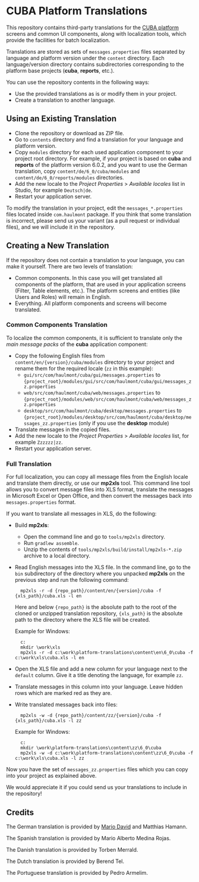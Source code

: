 # CUBA Platform Translations

This repository contains third-party translations for the <a href="https://www.cuba-platform.com" target="_blank">CUBA platform</a> screens and common UI components, along with localization tools, which provide the facilities for batch localization. 

Translations are stored as sets of `messages.properties` files separated by language and platform version under the `content` directory. Each language/version directory contains subdirectories corresponding to the platform base projects (**cuba**, **reports**, etc.).

You can use the repository contents in the following ways:

- Use the provided translations as is or modify them in your project.
- Create a translation to another language.

## Using an Existing Translation

- Clone the repository or download as ZIP file.
- Go to `contents` directory and find a translation for your language and platform version.
- Copy `modules` directory for each used application component to your project root directory. For example, if your project is based on **cuba** and **reports** of the platform version 6.0.2, and you want to use the German translation, copy `content/de/6_0/cuba/modules` and `content/de/6_0/reports/modules` directories.
- Add the new locale to the _Project Properties_ > _Available locales_ list in Studio, for example `Deutsch|de`.
- Restart your application server.

To modify the translation in your project, edit the `messages_*.properties` files located inside `com.haulmont` package. If you think that some translation is incorrect, please send us your variant (as a pull request or individual files), and we will include it in the repository.

## Creating a New Translation

If the repository does not contain a translation to your language, you can make it yourself. There are two levels of translation: 

- Common components. In this case you will get translated all components of the platform, that are used in your application screens (Filter, Table elements, etc.). The platform screens and entities (like Users and Roles) will remain in English.
- Everything. All platform components and screens will become translated.

### Common Components Translation

To localize the common components, it is sufficient to translate only the _main message packs_ of the **cuba** application component:

- Copy the following English files from `content/en/{version}/cuba/modules` directory to your project and rename them for the required locale (`zz` in this example):
	- `gui/src/com/haulmont/cuba/gui/messages.properties` to `{project_root}/modules/gui/src/com/haulmont/cuba/gui/messages_zz.properties`
	- `web/src/com/haulmont/cuba/web/messages.properties` to `{project_root}/modules/web/src/com/haulmont/cuba/web/messages_zz.properties`
	- `desktop/src/com/haulmont/cuba/desktop/messages.properties` to `{project_root}/modules/desktop/src/com/haulmont/cuba/desktop/messages_zz.properties` (only if you use the **desktop** module)
- Translate messages in the copied files.
- Add the new locale to the _Project Properties_ > _Available locales_ list, for example `Zzzzzz|zz`.
- Restart your application server.

### Full Translation

For full localization, you can copy all message files from the English locale and translate them directly, or use our **mp2xls** tool. This command line tool allows you to convert message files into XLS format, translate the messages in Microsoft Excel or Open Office, and then convert the messages back into `messages.properties` format.

If you want to translate all messages in XLS, do the following:

- Build **mp2xls**:
	- Open the command line and go to `tools/mp2xls` directory.
	- Run `gradlew assemble`.
	- Unzip the contents of `tools/mp2xls/build/install/mp2xls-*.zip` archive to a local directory.

- Read English messages into the XLS file. In the command line, go to the `bin` subdirectory of the directory where you unpacked **mp2xls** on the previous step and run the following command:
	
		mp2xls -r -d {repo_path}/content/en/{version}/cuba -f {xls_path}/cuba.xls -l en
	
	Here and below `{repo_path}` is the absolute path to the root of the cloned or unzipped translation repository, `{xls_path}` is the absolute path to the directory where the XLS file will be created.

	Example for Windows:
		
		c:
		mkdir \work\xls
		mp2xls -r -d c:\work\platform-translations\content\en\6_0\cuba -f c:\work\xls\cuba.xls -l en

- Open the XLS file and add a new column for your language next to the `default` column. Give it a title denoting the language, for example `zz`.

- Translate messages in this column into your language. Leave hidden rows which are marked red as they are.

- Write translated messages back into files:
	
		mp2xls -w -d {repo_path}/content/zz/{version}/cuba -f {xls_path}/cuba.xls -l zz

	Example for Windows:
		
		c:
		mkdir \work\platform-translations\content\zz\6_0\cuba
		mp2xls -w -d c:\work\platform-translations\content\zz\6_0\cuba -f c:\work\xls\cuba.xls -l zz
		
Now you have the set of `messages_zz.properties` files which you can copy into your project as explained above.

We would appreciate it if you could send us your translations to include in the repository!

## Credits

The German translation is provided by <a href="http://www.road-to-cuba-and-beyond.com/" target="_blank">Mario David</a> and Matthias Hamann.

The Spanish translation is provided by Mario Alberto Medina Rojas.

The Danish translation is provided by Torben Merrald.

The Dutch translation is provided by Berend Tel.

The Portuguese translation is provided by Pedro Armelim.
